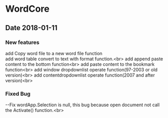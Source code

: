 # WordCore
## Date 2018-01-11
### New features
   
   add Copy word file to a new word file function<br>
   add word table convert to text with format function.\<br>
   add append paste content to the bottom function\<br>
   add paste content to the bookmark function\<br>
   add window dropdownlist operate function(97-2003 or old version)\<br>
   add contentdropdownlist operate function(2007 and after version)\<br>
### Fixed Bug
   --Fix wordApp.Selection is null, this bug because open document not call the Activate() function.\<br>
